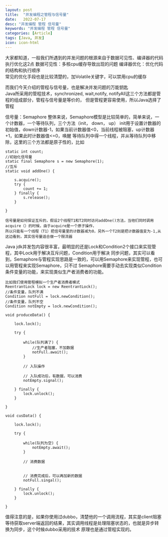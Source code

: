 ```yaml
---
layout: post
title:  "并发编程之管程与信号量"
date:   2022-07-17
desc: "并发编程 管程 信号量"
keywords: "并发编程 管程 信号量"
categories: [Article]
tags: [Java, 并发]
icon: icon-html
---
```


大家都知道，一般我们所遇到的并发问题的根源来自于数据可见性、编译器的代码执行优化这2点
数据可见性：多核cpu缓存导致出现的问题
编译器优化：优化代码的结构和执行顺序<br/>
常见的优化手段也是比较清楚的，加Volatile关键字，可以禁用cpu的缓存

而我们今天介绍的管程与信号量，也是解决并发问题的万能钥匙<br/>
Java所采用的管程技术，synchronized, wait,notify, notifyAll这三个方法都是管程的组成部分，管程与信号量是等价的，
但是管程更容易使用，所以Java选择了管程

信号量：Semaphore
整体来说，Semaphore模型是比较简单的，简单来说，一个计数器，一个等待队列，三个方法（init， down， up）
init用于设置计数器的初始值，down计数器-1，如果当前计数器值<0，当前线程被阻塞，up计数器+1，如果此时计数器值<=0，唤醒
等待队列中得一个线程，并从等待队列中移除，这里的三个方法都是原子性的，比如

    static int count;
    //初始化信号量
    static final Semaphore s = new Semaphore(1);
    //互斥
    static void addOne() {
    
        s.acquire();
        try {
            count += 1; 
        } finally {
            s.release();
        }
    
    }
    
    信号量是如何保证互斥的，假设2个线程T1和T2同时访问addOne()方法，当他们同时调用acquire（）的时候，由于acquire是一个原子操作，
    所以只能有一个线程（T1）把信号量里的计数器减为0，另外一个T2则是把计数器值变为-1,从这边看到，其实信号量适合做一个限流器



Java jdk并发包内容很丰富，最明显的还是Lock和Condition2个接口来实现管程，其中Lock用于解决互斥问题，Condition用于解决
同步问题，其实可以看到，Semaphore与管程实现思路是一致的，可以用Semaphore来实现管程，也可以用管程来实现Semaphore，只不过
Semaphore需要手动去实现类似Condition条件变量的功能，来实现类似生产者消费者的功能。

    比如我们使用管程模拟一个生产者消费者模式
    ReentrantLock lock = new ReentrantLock();
    //条件变量，队列不满
    Condition notFull = lock.newCondition();
    //条件变量，队列不空
    Condition notEmpty = lock.newCondition();
    
    void produceData() {
    
        lock.lock();
        
        try {
        
            while(队列满了) {
                //生产者阻塞，不加数据
                notFull.await();
            }
            
            // 入队操作
            
            // 入队成功后，有数据，可以消费
            notEmpty.signal();
            
        } finally {
            lock.unlock();
        }
    
    }
    
    void cusData() {
    
        lock.lock();
        
        try {
        
            while(队列为空) {
                notEmpty.await();
            }
            
            // 消费数据
            
            
            // 消费完成后，可以再加新的数据
            notFull.singal();
        
        } finally {
            lock.unlock();
        }
    
    }

值得注意的是，如果你使用过dubbo，清楚他的一个调用流程，其实是client阻塞等待获取server端返回的结果，其实调用线程是处理阻塞状态的，也就是异步转换为同步，这个时候dubbo采用的技术
原理也是通过管程实现的。

    
    
    
